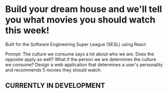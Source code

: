 # Build your dream house and we'll tell you what movies you should watch this week!
Built for the Software Engineering Super League (SESL) using React

Prompt: The culture we consume says a lot about who we are. Does the opposite apply as well? What if the person we are determines the culture we consume? Design a web application that determines a user's personality and recommends 5 movies they should watch.

## CURRENTLY IN DEVELOPMENT